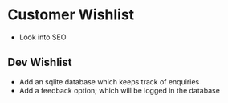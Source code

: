 # Customer Wishlist

- Look into SEO

## Dev Wishlist

- Add an sqlite database which keeps track of enquiries
- Add a feedback option; which will be logged in the database
